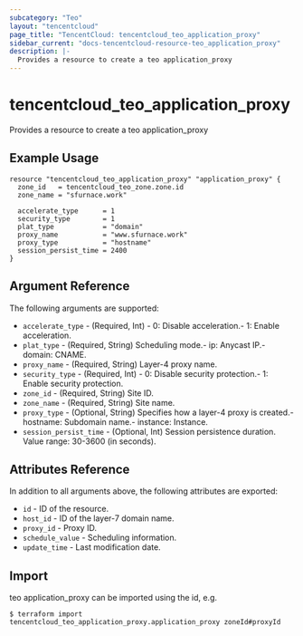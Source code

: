 ```yaml
---
subcategory: "Teo"
layout: "tencentcloud"
page_title: "TencentCloud: tencentcloud_teo_application_proxy"
sidebar_current: "docs-tencentcloud-resource-teo_application_proxy"
description: |-
  Provides a resource to create a teo application_proxy
---
```


# tencentcloud_teo_application_proxy

Provides a resource to create a teo application_proxy

## Example Usage

```hcl
resource "tencentcloud_teo_application_proxy" "application_proxy" {
  zone_id   = tencentcloud_teo_zone.zone.id
  zone_name = "sfurnace.work"

  accelerate_type      = 1
  security_type        = 1
  plat_type            = "domain"
  proxy_name           = "www.sfurnace.work"
  proxy_type           = "hostname"
  session_persist_time = 2400
}
```

## Argument Reference

The following arguments are supported:

* `accelerate_type` - (Required, Int) - 0: Disable acceleration.- 1: Enable acceleration.
* `plat_type` - (Required, String) Scheduling mode.- ip: Anycast IP.- domain: CNAME.
* `proxy_name` - (Required, String) Layer-4 proxy name.
* `security_type` - (Required, Int) - 0: Disable security protection.- 1: Enable security protection.
* `zone_id` - (Required, String) Site ID.
* `zone_name` - (Required, String) Site name.
* `proxy_type` - (Optional, String) Specifies how a layer-4 proxy is created.- hostname: Subdomain name.- instance: Instance.
* `session_persist_time` - (Optional, Int) Session persistence duration. Value range: 30-3600 (in seconds).

## Attributes Reference

In addition to all arguments above, the following attributes are exported:

* `id` - ID of the resource.
* `host_id` - ID of the layer-7 domain name.
* `proxy_id` - Proxy ID.
* `schedule_value` - Scheduling information.
* `update_time` - Last modification date.


## Import

teo application_proxy can be imported using the id, e.g.
```
$ terraform import tencentcloud_teo_application_proxy.application_proxy zoneId#proxyId
```

